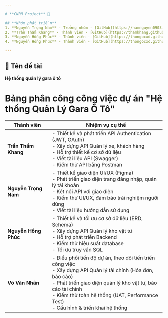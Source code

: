 ```yaml
---

# **CNPM_Project** 🚀  

## **Nhóm phát triển**  
1. **Nguyễn Trọng Nam** - Trưởng nhóm - [GitHub](https://namnguyen0903.github.io/)    
2. **Trần Thẩm Khang** - Thành viên - [GitHub](https://thamkhang.github.io/)  
3. **Nguyễn Hồng Phúc** - Thành viên - [GitHub](https://thongocxd.github.io/)    
4. **Nguyễn Hồng Phúc** - Thành viên - [GitHub](https://thongocxd.github.io/)    

---
```


## 📌 **Tên đề tài**  
**Hệ thống quản lý gara ô tô**  

# Bảng phân công công việc dự án "Hệ thống Quản Lý Gara Ô Tô"

| Thành viên          | Nhiệm vụ cụ thể |
|---------------------|----------------|
| **Trần Thẩm Khang** | - Thiết kế và phát triển API Authentication (JWT, OAuth) <br> - Xây dựng API Quản lý xe, khách hàng <br> - Hỗ trợ thiết kế cơ sở dữ liệu <br> - Viết tài liệu API (Swagger) <br> - Kiểm thử API bằng Postman |
| **Nguyễn Trọng Nam** | - Thiết kế giao diện UI/UX (Figma) <br> - Phát triển giao diện trang đăng nhập, quản lý tài khoản <br> - Kết nối API với giao diện <br> - Kiểm thử UI/UX, đảm bảo trải nghiệm người dùng <br> - Viết tài liệu hướng dẫn sử dụng |
| **Nguyễn Hồng Phúc** | - Thiết kế và tối ưu cơ sở dữ liệu (ERD, Schema) <br> - Xây dựng API Quản lý kho vật tư <br> - Hỗ trợ phát triển Backend <br> - Kiểm thử hiệu suất database <br> - Tối ưu truy vấn SQL |
| **Võ Văn Nhân** | - Điều phối tiến độ dự án, theo dõi tiến triển công việc <br> - Xây dựng API Quản lý tài chính (Hóa đơn, báo cáo) <br> - Phát triển giao diện quản lý kho vật tư, báo cáo tài chính <br> - Kiểm thử toàn hệ thống (UAT, Performance Test) <br> - Cấu hình & triển khai hệ thống |

